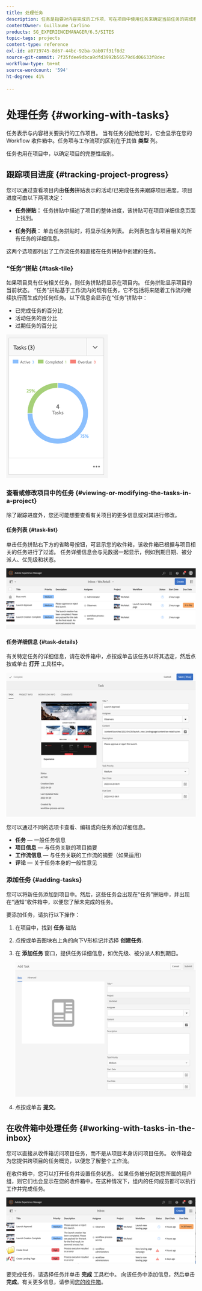 ```yaml
---
title: 处理任务
description: 任务是指要对内容完成的工作项，可在项目中使用任务来确定当前任务的完成程度
contentOwner: Guillaume Carlino
products: SG_EXPERIENCEMANAGER/6.5/SITES
topic-tags: projects
content-type: reference
exl-id: a0719745-8d67-44bc-92ba-9ab07f31f8d2
source-git-commit: 7f35fdee9dbca9dfd3992b56579d6d06633f8dec
workflow-type: tm+mt
source-wordcount: '594'
ht-degree: 41%

---
```



# 处理任务 {#working-with-tasks}

任务表示与内容相关要执行的工作项目。 当有任务分配给您时，它会显示在您的 Workflow 收件箱中。任务项与工作流项的区别在于其值 **类型** 列。

任务也用在项目中，以确定项目的完整性级别。

## 跟踪项目进度 {#tracking-project-progress}

您可以通过查看项目内由&#x200B;**任务**&#x200B;拼贴表示的活动/已完成任务来跟踪项目进度。项目进度可由以下两项决定：

* **任务拼贴：** 任务拼贴中描述了项目的整体进度，该拼贴可在项目详细信息页面上找到。

* **任务列表：** 单击任务拼贴时，将显示任务列表。 此列表包含与项目相关的所有任务的详细信息。

这两个选项都列出了工作流任务和直接在任务拼贴中创建的任务。

### “任务”拼贴 {#task-tile}

如果项目具有任何相关任务，则任务拼贴将显示在项目内。 任务拼贴显示项目的当前状态。 “任务”拼贴基于工作流内的现有任务，它不包括将来随着工作流的继续执行而生成的任何任务。以下信息会显示在“任务”拼贴中：

* 已完成任务的百分比
* 活动任务的百分比
* 过期任务的百分比

![“任务”拼贴](assets/project-tile-tasks.png)

### 查看或修改项目中的任务 {#viewing-or-modifying-the-tasks-in-a-project}

除了跟踪进度外，您还可能想要查看有关项目的更多信息或对其进行修改。

#### 任务列表 {#task-list}

单击任务拼贴右下方的省略号按钮，可显示您的收件箱，该收件箱已根据与项目相关的任务进行了过滤。 任务详细信息会与元数据一起显示，例如到期日期、被分派人、优先级和状态。

![项目任务收件箱](assets/project-tasks.png)

#### 任务详细信息 {#task-details}

有关特定任务的详细信息，请在收件箱中，点按或单击该任务以将其选定，然后点按或单击 **打开** 工具栏中。

![任务详细信息](assets/project-task-detail.png)

您可以通过不同的选项卡查看、编辑或向任务添加详细信息。

* **任务**  — 一般任务信息
* **项目信息**  — 与任务关联的项目摘要
* **工作流信息**  — 与任务关联的工作流的摘要（如果适用）
* **评论**  — 关于任务本身的一般性意见

### 添加任务 {#adding-tasks}

您可以将新任务添加到项目中。然后，这些任务会出现在“任务”拼贴中，并出现在“通知”收件箱中，以便您了解未完成的任务。

要添加任务，请执行以下操作：

1. 在项目中，找到 **任务** 磁贴
1. 点按或单击图块右上角的向下V形标记并选择 **创建任务**.
1. 在 **添加任务** 窗口，提供任务详细信息，如优先级、被分派人和到期日。

   ![添加任务](assets/project-add-task.png)

1. 点按或单击 **提交**。

## 在收件箱中处理任务 {#working-with-tasks-in-the-inbox}

您可以直接从收件箱访问项目任务，而不是从项目本身访问项目任务。 收件箱会为您提供跨项目的任务概览，以便您了解整个工作流。

在收件箱中，您可以打开任务并设置任务状态。 如果任务被分配到您所属的用户组，则它们也会显示在您的收件箱中。在这种情况下，组内的任何成员都可以执行工作并完成任务。

![收件箱](assets/project-inbox.png)

要完成任务，请选择任务并单击 **完成** 工具栏中。 向该任务中添加信息，然后单击&#x200B;**完成**。有关更多信息，请参阅[您的收件箱](/help/sites-authoring/inbox.md)。
